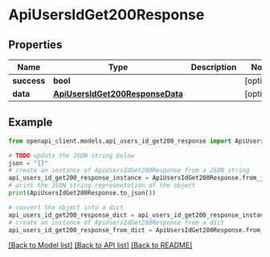 # ApiUsersIdGet200Response


## Properties

Name | Type | Description | Notes
------------ | ------------- | ------------- | -------------
**success** | **bool** |  | [optional] 
**data** | [**ApiUsersIdGet200ResponseData**](ApiUsersIdGet200ResponseData.md) |  | [optional] 

## Example

```python
from openapi_client.models.api_users_id_get200_response import ApiUsersIdGet200Response

# TODO update the JSON string below
json = "{}"
# create an instance of ApiUsersIdGet200Response from a JSON string
api_users_id_get200_response_instance = ApiUsersIdGet200Response.from_json(json)
# print the JSON string representation of the object
print(ApiUsersIdGet200Response.to_json())

# convert the object into a dict
api_users_id_get200_response_dict = api_users_id_get200_response_instance.to_dict()
# create an instance of ApiUsersIdGet200Response from a dict
api_users_id_get200_response_from_dict = ApiUsersIdGet200Response.from_dict(api_users_id_get200_response_dict)
```
[[Back to Model list]](../README.md#documentation-for-models) [[Back to API list]](../README.md#documentation-for-api-endpoints) [[Back to README]](../README.md)


